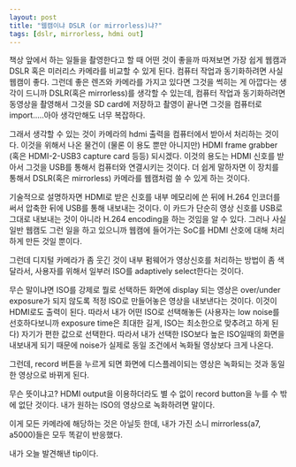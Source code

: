 ```yaml
---
layout: post
title: "웹캠이냐 DSLR (or mirrorless)냐?"
tags: [dslr, mirrorless, hdmi out]
---
```


책상 앞에서 하는 일들을 촬영한다고 할 때 어떤 것이 좋을까 따져보면 가장 쉽게 웹캠과 DSLR 혹은 미러리스 카메라를 비교할 수 있게 된다. 컴퓨터 작업과 동기화하려면 사실 웹캠이 좋다. 그런데 좋은 렌즈와 카메라를 가지고 있다면 그것을 썩히는 게 아깝다는 생각이 드니까 DSLR(혹은 mirrorless)를 생각할 수 있는데, 컴퓨터 작업과 동기화하려면 동영상을 촬영해서 그것을 SD card에 저장하고 촬영이 끝나면 그것을 컴퓨터로 import.....아아 생각만해도 너무 복잡하다.

그래서 생각할 수 있는 것이 카메라의 hdmi 출력을 컴퓨터에서 받아서 처리하는 것이다. 이것을 위해서 나온 물건이 (물론 이 용도 뿐만 아니지만) HDMI frame grabber (혹은 HDMI-2-USB3 capture card 등등) 되시겠다. 이것의 용도는 HDMI 신호를 받아서 그것을 USB를 통해서 컴퓨터와 연결시키는 것이다. 더 쉽게 말하자면 이 장치를 통해서 DSLR(혹은 mirrorless) 카메라를 웹캠처럼 쓸 수 있게 하는 것이다.

기술적으로 설명하자면 HDMI로 받은 신호를 내부 메모리에 쓴 뒤에 H.264 인코더를 써서 압축한 뒤에 USB를 통해 내보내는 것이다. 이 카드가 단순히 영상 신호를 USB로 그대로 내보내는 것이 아니라 H.264 encoding을 하는 것임을 알 수 있다. 그러나 사실 일반 웹캠도 그런 일을 하고 있으니까 웹캠에 들어가는 SoC를 HDMI 산호에 대해 처리하게 만든 것일 뿐이다. 

그런데 디지털 카메라가 좀 웃긴 것이 내부 펌웨어가 영상신호를 처리하는 방법이 좀 색달라서, 사용자를 위해서 일부러 ISO를 adaptively select한다는 것이다. 

무슨 말이냐면 ISO를 강제로 뭘로 선택하든 화면에 display 되는 영상은 over/under exposure가 되지 않도록 적정 ISO로 만들어놓은 영상을 내보낸다는 것이다. 이것이 HDMI로도 출력이 된다. 따라서 내가 어떤 ISO로 선택해놓든 (사용자는 low noise를 선호하다보니까 exposure time은 최대한 길게, ISO는 최소한으로 맞추려고 하게 된다) 자기가 편한 값으로 선택한다. 따라서 내가 선택한 ISO보다 높은 ISO일때의 화면을 내보내게 되기 때문에 noise가 실제로 동일 조건에서 녹화될 영상보다 크게 나온다.

그런데, record 버튼을 누르게 되면 화면에 디스플레이되는 영상은 녹화되는 것과 동일한 영상으로 바뀌게 된다.

무슨 뜻이냐고? HDMI output을 이용하더라도 별 수 없이 record button을 누를 수 밖에 없단 것이다. 내가 원하는 ISO의 영상으로 녹화하려면 말이다. 

이게 모든 카메라에 해당하는 것은 아닐듯 한데, 내가 가진 소니 mirrorless(a7, a5000)들은 모두 똑같이 반응했다. 

내가 오늘 발견해낸 tip이다.